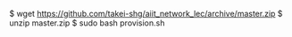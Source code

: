 
$ wget https://github.com/takei-shg/aiit_network_lec/archive/master.zip
$ unzip master.zip
$ sudo bash provision.sh

